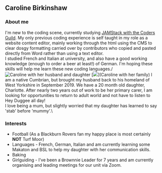## Caroline Birkinshaw 

### About me 

I'm new to the coding scene, currently studying [JAMStack with the Coders Guild](https://thecodersguild.org.uk/blog/learn-web-and-app-development-with-the-jamstack/). My only previous coding experience is self taught in my role as a website content editor, mainly working through the html using the CMS to clear dosgy formatting carried over by contributors who copied and pasted directly from Word rather than using a text editor.\
I studied French and Italian at university, and also have a good working knowledge (enough to order a beer at least!) of German. I'm hoping these skills will help me learn these new coding languages./
![Caroline with her husband and daughter](https://drive.google.com/file/d/1PXo22ozmkNQzsKZ5YOAh_bZ8WX5_OIv7/view?usp=sharing)
[<img src="https://drive.google.com/file/d/1PXo22ozmkNQzsKZ5YOAh_bZ8WX5_OIv7/view?usp=sharing">](Caroline with her family)
I am a native Cumbrian, but brought my husband back to his homeland of West Yorkshire in September 2019. We have a 20 month old daughter, Charlotte. After nearly two years out of work to be her primary carer, I am looking for opportunities to return to adult world and not have to listen to Hey Duggee all day!\
I love being a mum, but slightly worried that my daughter has learned to say 'stab' before 'mummy'.\

### Interests

- Football (As a Blackburn Rovers fan my happy place is most certainly **NOT** Turf Moor)
- Languages - French, German, Italian and am currently learning some Makaton and BSL to help my daughter with her communication skills.
- Baking
- Girlguiding - I've been a Brownnie Leader for 7 years and am currently organising and leading meetings for our unit via Zoom.

